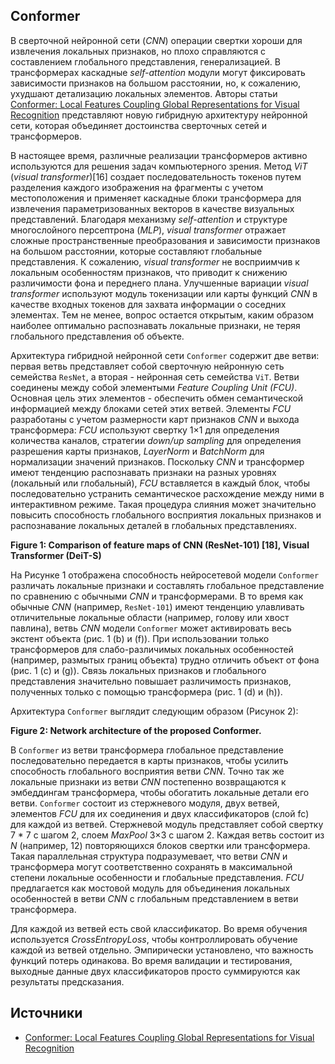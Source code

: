 ## Conformer

В сверточной нейронной сети (_CNN_) операции свертки хороши для извлечения локальных признаков, но плохо справляются с составлением глобального представления, генерализацией. В трансформерах каскадные _self-attention_ модули могут фиксировать зависимости признаков на большом расстоянии, но, к сожалению, ухудшают детализацию локальных элементов.
Авторы статьи [Conformer: Local Features Coupling Global Representations for Visual Recognition](https://arxiv.org/pdf/2105.03889v1.pdf) представляют новую гибридную архитектуру нейронной сети, которая объединяет достоинства сверточных сетей и трансформеров. 

В настоящее время, различные реализации трансформеров активно используются для решения задач компьютерного зрения. 
Метод _ViT_ (_visual transformer_)[16] создает последовательность токенов путем разделения каждого изображения на фрагменты с учетом местоположения и применяет каскадные блоки 
трансформера для извлечения параметризованных векторов в качестве визуальных представлений. Благодаря механизму _self-attention_ и структуре 
многослойного персептрона (_MLP_), _visual transformer_ отражает сложные пространственные преобразования и зависимости признаков на большом расстоянии, 
которые составляют глобальные представления. К сожалению, _visual transformer_ не восприимчив к локальным особенностям признаков, что приводит к снижению различимости фона и переднего плана. 
Улучшенные вариации _visual transformer_ используют модуль токенизации или карты функций _CNN_ в качестве входных токенов для захвата информации о соседних элементах. 
Тем не менее, вопрос остается открытым, каким образом наиболее оптимально распознавать локальные признаки, не теряя глобального представления об объекте.

Архитектура гибридной нейронной сети `Conformer` содержит две ветви: первая ветвь представляет собой сверточную нейронную сеть семейства `ResNet`, а вторая - нейронная сеть семейства `ViT`.
Ветви соединены между собой элементыми _Feature Coupling Unit (FCU)_. Основная цель этих элементов - обеспечить обмен семантической информацией между блоками сетей этих ветвей. 
Элементы _FCU_ разработаны с учетом размерности карт признаков _CNN_ и выхода трансформера: _FCU_ используют свертку 1×1 для определения количества каналов,
стратегии _down/up sampling_ для определения разрешения карты признаков, _LayerNorm_ и _BatchNorm_ для нормализации значений признаков. Поскольку _CNN_ и трансформер имеют тенденцию 
распознавать признаки на разных уровнях (локальный или глобальный), _FCU_ вставляется в каждый блок, чтобы последовательно устранить семантическое 
расхождение между ними в интерактивном режиме. Такая процедура слияния может значительно повысить способность глобального восприятия локальных признаков и распознавание локальных деталей в глобальных представлениях.

**Figure 1: Comparison of feature maps of CNN (ResNet-101) [18], Visual Transformer (DeiT-S)**

На Рисунке 1 отображена способность нейросетевой модели `Conformer` различать локальные признаки и составлять глобальное представление по сравнению с обычными _CNN_ и трансформерами. В то время как обычные _CNN_ (например, `ResNet-101`) имеют тенденцию улавливать 
отличительные локальные области (например, голову или хвост павлина),  ветвь _CNN_ модели `Conformer` может активировать весь экстент объекта (рис. 1 (b) и (f)). При использовании только трансформеров для слабо-различимых локальных особенностей (например, размытых границ объекта) 
трудно отличить объект от фона (рис. 1 (c) и (g)). Связь локальных признаков и глобального представления значительно повышает различимость признаков, полученных только с помощью трансформера (рис. 1 (d) и (h)).

Архитектура `Conformer` выглядит следующим образом (Рисунок 2):

**Figure 2: Network architecture of the proposed Conformer.**

В `Conformer` из ветви трансформера глобальное представление последовательно передается в карты признаков, чтобы усилить способность глобального восприятия ветви _CNN_. Точно так же локальные признаки из ветви _CNN_ постепенно возвращаются к эмбеддингам трансформера, чтобы обогатить локальные детали его ветви. 
`Conformer` состоит из стержневого модуля, двух ветвей, элементов _FCU_ для их соединения и двух классификаторов (слой fc) для каждой из ветвей.
Стержневой модуль представляет собой свертку 7 * 7 с шагом 2, слоем _MaxPool_ 3×3 с шагом 2. Каждая ветвь состоит из _N_ (например, 12) повторяющихся блоков свертки или трансформера. Такая параллельная структура подразумевает, что ветви _CNN_ и трансформера могут соответственно сохранять 
в максимальной степени локальные особенности и глобальные представления. _FCU_ предлагается как мостовой модуль для объединения локальных особенностей в ветви _CNN_ с глобальным представлением в ветви трансформера. 

Для каждой из ветвей есть свой классификатор. Во время обучения используется _CrossEntropyLoss_, чтобы контроллировать обучение каждой из ветвей отдельно. 
Эмпирически установлено, что важность функций потерь одинакова. Во время валидации и тестирования, выходные данные двух классификаторов просто суммируются как результаты предсказания.

## Источники

- [Conformer: Local Features Coupling Global Representations for Visual Recognition](https://arxiv.org/pdf/2105.03889v1.pdf)
